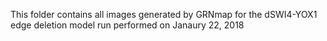 This folder contains all images generated by GRNmap for the dSWI4-YOX1 edge deletion model run performed on Janaury 22, 2018
